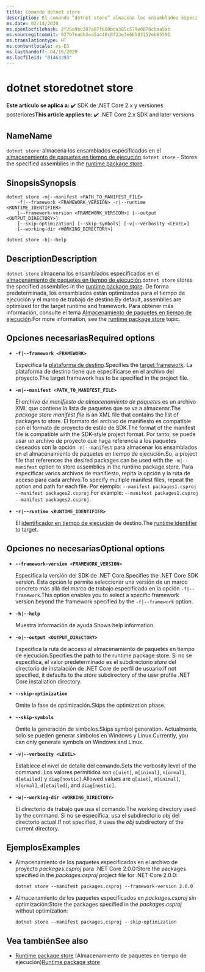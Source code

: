 ```yaml
---
title: Comando dotnet store
description: El comando “dotnet store” almacena los ensamblados especificados en el almacenamiento de paquetes en tiempo de ejecución.
ms.date: 02/14/2020
ms.openlocfilehash: 2f28a9bc287a87f600bda385c579e8070cbaa5ab
ms.sourcegitcommit: 927b7ea6b2ea5a440c8f23e3e66503152eb85591
ms.translationtype: HT
ms.contentlocale: es-ES
ms.lasthandoff: 04/16/2020
ms.locfileid: "81463393"
---
```

# <a name="dotnet-store"></a><span data-ttu-id="1be81-103">dotnet store</span><span class="sxs-lookup"><span data-stu-id="1be81-103">dotnet store</span></span>

<span data-ttu-id="1be81-104">**Este artículo se aplica a:** ✔️ SDK de .NET Core 2.x y versiones posteriores</span><span class="sxs-lookup"><span data-stu-id="1be81-104">**This article applies to:** ✔️ .NET Core 2.x SDK and later versions</span></span>

## <a name="name"></a><span data-ttu-id="1be81-105">Name</span><span class="sxs-lookup"><span data-stu-id="1be81-105">Name</span></span>

<span data-ttu-id="1be81-106">`dotnet store`: almacena los ensamblados especificados en el [almacenamiento de paquetes en tiempo de ejecución](../deploying/runtime-store.md).</span><span class="sxs-lookup"><span data-stu-id="1be81-106">`dotnet store` - Stores the specified assemblies in the [runtime package store](../deploying/runtime-store.md).</span></span>

## <a name="synopsis"></a><span data-ttu-id="1be81-107">Sinopsis</span><span class="sxs-lookup"><span data-stu-id="1be81-107">Synopsis</span></span>

```dotnetcli
dotnet store -m|--manifest <PATH_TO_MANIFEST_FILE>
    -f|--framework <FRAMEWORK_VERSION> -r|--runtime <RUNTIME_IDENTIFIER>
    [--framework-version <FRAMEWORK_VERSION>] [--output <OUTPUT_DIRECTORY>]
    [--skip-optimization] [--skip-symbols] [-v|--verbosity <LEVEL>]
    [--working-dir <WORKING_DIRECTORY>]

dotnet store -h|--help
```

## <a name="description"></a><span data-ttu-id="1be81-108">Description</span><span class="sxs-lookup"><span data-stu-id="1be81-108">Description</span></span>

<span data-ttu-id="1be81-109">`dotnet store` almacena los ensamblados especificados en el [almacenamiento de paquetes en tiempo de ejecución](../deploying/runtime-store.md).</span><span class="sxs-lookup"><span data-stu-id="1be81-109">`dotnet store` stores the specified assemblies in the [runtime package store](../deploying/runtime-store.md).</span></span> <span data-ttu-id="1be81-110">De forma predeterminada, los ensamblados están optimizados para el tiempo de ejecución y el marco de trabajo de destino.</span><span class="sxs-lookup"><span data-stu-id="1be81-110">By default, assemblies are optimized for the target runtime and framework.</span></span> <span data-ttu-id="1be81-111">Para obtener más información, consulte el tema [Almacenamiento de paquetes en tiempo de ejecución](../deploying/runtime-store.md).</span><span class="sxs-lookup"><span data-stu-id="1be81-111">For more information, see the [runtime package store](../deploying/runtime-store.md) topic.</span></span>

## <a name="required-options"></a><span data-ttu-id="1be81-112">Opciones necesarias</span><span class="sxs-lookup"><span data-stu-id="1be81-112">Required options</span></span>

- **`-f|--framework <FRAMEWORK>`**

  <span data-ttu-id="1be81-113">Especifica la [plataforma de destino](../../standard/frameworks.md).</span><span class="sxs-lookup"><span data-stu-id="1be81-113">Specifies the [target framework](../../standard/frameworks.md).</span></span> <span data-ttu-id="1be81-114">La plataforma de destino tiene que especificarse en el archivo del proyecto.</span><span class="sxs-lookup"><span data-stu-id="1be81-114">The target framework has to be specified in the project file.</span></span>

- **`-m|--manifest <PATH_TO_MANIFEST_FILE>`**

  <span data-ttu-id="1be81-115">El *archivo de manifiesto de almacenamiento de paquetes* es un archivo XML que contiene la lista de paquetes que se va a almacenar.</span><span class="sxs-lookup"><span data-stu-id="1be81-115">The *package store manifest file* is an XML file that contains the list of packages to store.</span></span> <span data-ttu-id="1be81-116">El formato del archivo de manifiesto es compatible con el formato de proyecto de estilo de SDK.</span><span class="sxs-lookup"><span data-stu-id="1be81-116">The format of the manifest file is compatible with the SDK-style project format.</span></span> <span data-ttu-id="1be81-117">Por tanto, se puede usar un archivo de proyecto que haga referencia a los paquetes deseados con la opción `-m|--manifest` para almacenar los ensamblados en el almacenamiento de paquetes en tiempo de ejecución.</span><span class="sxs-lookup"><span data-stu-id="1be81-117">So, a project file that references the desired packages can be used with the `-m|--manifest` option to store assemblies in the runtime package store.</span></span> <span data-ttu-id="1be81-118">Para especificar varios archivos de manifiesto, repita la opción y la ruta de acceso para cada archivo.</span><span class="sxs-lookup"><span data-stu-id="1be81-118">To specify multiple manifest files, repeat the option and path for each file.</span></span> <span data-ttu-id="1be81-119">Por ejemplo: `--manifest packages1.csproj --manifest packages2.csproj`.</span><span class="sxs-lookup"><span data-stu-id="1be81-119">For example: `--manifest packages1.csproj --manifest packages2.csproj`.</span></span>

- **`-r|--runtime <RUNTIME_IDENTIFIER>`**

  <span data-ttu-id="1be81-120">El [identificador en tiempo de ejecución](../rid-catalog.md) de destino.</span><span class="sxs-lookup"><span data-stu-id="1be81-120">The [runtime identifier](../rid-catalog.md) to target.</span></span>

## <a name="optional-options"></a><span data-ttu-id="1be81-121">Opciones no necesarias</span><span class="sxs-lookup"><span data-stu-id="1be81-121">Optional options</span></span>

- **`--framework-version <FRAMEWORK_VERSION>`**

  <span data-ttu-id="1be81-122">Especifica la versión del SDK de .NET Core.</span><span class="sxs-lookup"><span data-stu-id="1be81-122">Specifies the .NET Core SDK version.</span></span> <span data-ttu-id="1be81-123">Esta opción le permite seleccionar una versión de un marco concreto más allá del marco de trabajo especificado en la opción `-f|--framework`.</span><span class="sxs-lookup"><span data-stu-id="1be81-123">This option enables you to select a specific framework version beyond the framework specified by the `-f|--framework` option.</span></span>

- **`-h|--help`**

  <span data-ttu-id="1be81-124">Muestra información de ayuda.</span><span class="sxs-lookup"><span data-stu-id="1be81-124">Shows help information.</span></span>

- **`-o|--output <OUTPUT_DIRECTORY>`**

  <span data-ttu-id="1be81-125">Especifica la ruta de acceso al almacenamiento de paquetes en tiempo de ejecución.</span><span class="sxs-lookup"><span data-stu-id="1be81-125">Specifies the path to the runtime package store.</span></span> <span data-ttu-id="1be81-126">Si no se especifica, el valor predeterminado es el subdirectorio *store* del directorio de instalación de .NET Core de perfil de usuario.</span><span class="sxs-lookup"><span data-stu-id="1be81-126">If not specified, it defaults to the *store* subdirectory of the user profile .NET Core installation directory.</span></span>

- **`--skip-optimization`**

  <span data-ttu-id="1be81-127">Omite la fase de optimización.</span><span class="sxs-lookup"><span data-stu-id="1be81-127">Skips the optimization phase.</span></span>

- **`--skip-symbols`**

  <span data-ttu-id="1be81-128">Omite la generación de símbolos.</span><span class="sxs-lookup"><span data-stu-id="1be81-128">Skips symbol generation.</span></span> <span data-ttu-id="1be81-129">Actualmente, solo se pueden generar símbolos en Windows y Linux.</span><span class="sxs-lookup"><span data-stu-id="1be81-129">Currently, you can only generate symbols on Windows and Linux.</span></span>

- **`-v|--verbosity <LEVEL>`**

  <span data-ttu-id="1be81-130">Establece el nivel de detalle del comando.</span><span class="sxs-lookup"><span data-stu-id="1be81-130">Sets the verbosity level of the command.</span></span> <span data-ttu-id="1be81-131">Los valores permitidos son `q[uiet]`, `m[inimal]`, `n[ormal]`, `d[etailed]` y `diag[nostic]`.</span><span class="sxs-lookup"><span data-stu-id="1be81-131">Allowed values are `q[uiet]`, `m[inimal]`, `n[ormal]`, `d[etailed]`, and `diag[nostic]`.</span></span>

- **`-w|--working-dir <WORKING_DIRECTORY>`**

  <span data-ttu-id="1be81-132">El directorio de trabajo que usa el comando.</span><span class="sxs-lookup"><span data-stu-id="1be81-132">The working directory used by the command.</span></span> <span data-ttu-id="1be81-133">Si no se especifica, usa el subdirectorio *obj* del directorio actual.</span><span class="sxs-lookup"><span data-stu-id="1be81-133">If not specified, it uses the *obj* subdirectory of the current directory.</span></span>

## <a name="examples"></a><span data-ttu-id="1be81-134">Ejemplos</span><span class="sxs-lookup"><span data-stu-id="1be81-134">Examples</span></span>

- <span data-ttu-id="1be81-135">Almacenamiento de los paquetes especificados en el archivo de proyecto *packages.csproj* para .NET Core 2.0.0:</span><span class="sxs-lookup"><span data-stu-id="1be81-135">Store the packages specified in the *packages.csproj* project file for .NET Core 2.0.0:</span></span>

  ```dotnetcli
  dotnet store --manifest packages.csproj --framework-version 2.0.0
  ```

- <span data-ttu-id="1be81-136">Almacenamiento de los paquetes especificados en *packages.csproj* sin optimización:</span><span class="sxs-lookup"><span data-stu-id="1be81-136">Store the packages specified in the *packages.csproj* without optimization:</span></span>

  ```dotnetcli
  dotnet store --manifest packages.csproj --skip-optimization
  ```

## <a name="see-also"></a><span data-ttu-id="1be81-137">Vea también</span><span class="sxs-lookup"><span data-stu-id="1be81-137">See also</span></span>

- <span data-ttu-id="1be81-138">[Runtime package store](../deploying/runtime-store.md) (Almacenamiento de paquetes en tiempo de ejecución)</span><span class="sxs-lookup"><span data-stu-id="1be81-138">[Runtime package store](../deploying/runtime-store.md)</span></span>
